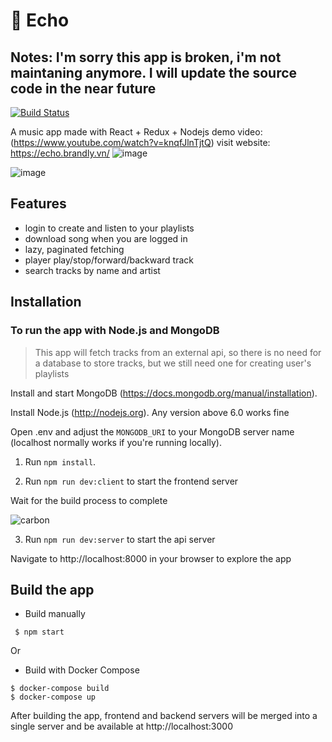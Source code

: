 # :musical_note: Echo

## **Notes**: I'm sorry this app is broken, i'm not maintaning anymore. I will update the source code in the near future

[![Build Status](https://travis-ci.org/dkakashi69/Echo.svg?branch=master)](https://travis-ci.org/dkakashi69/Echo)

A music app made with React + Redux + Nodejs
demo video: (https://www.youtube.com/watch?v=knqfJlnTjtQ)
visit website: https://echo.brandly.vn/
![image](https://user-images.githubusercontent.com/20469909/41728104-2b752300-75a0-11e8-9caf-3869eaf41c20.png)

![image](https://user-images.githubusercontent.com/20469909/41728185-5a3e2380-75a0-11e8-8356-fc0a810934eb.png)


## Features
* login to create and listen to your playlists
* download song when you are logged in
* lazy, paginated fetching
* player play/stop/forward/backward track
* search tracks by name and artist

## Installation
### To run the app with Node.js and MongoDB
> This app will fetch tracks from an external api, so there is no need for a database to store tracks, but we still need one for creating user's playlists

Install and start MongoDB (https://docs.mongodb.org/manual/installation).

Install Node.js (http://nodejs.org). Any version above 6.0 works fine

Open .env and adjust the `MONGODB_URI` to your MongoDB server name (localhost normally works if you're running locally).

1. Run `npm install`.

2. Run `npm run dev:client` to start the frontend server

Wait for the build process to complete

![carbon](https://user-images.githubusercontent.com/20469909/41726824-29385c4a-759d-11e8-9c5c-15a48452ad6e.png)

3. Run `npm run dev:server` to start the api server

Navigate to http://localhost:8000 in your browser to explore the app

## Build the app
* Build manually
```
 $ npm start
```
Or
* Build with Docker Compose

```
$ docker-compose build
$ docker-compose up
```

After building the app, frontend and backend servers will be merged into a single server and be available at http://localhost:3000
